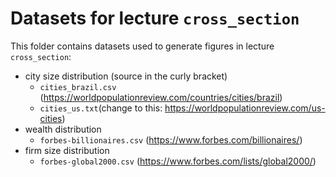 # Datasets for lecture ``cross_section``

This folder contains datasets used to generate figures in lecture ``cross_section``:
- city size distribution (source in the curly bracket)
  - ``cities_brazil.csv`` (https://worldpopulationreview.com/countries/cities/brazil)
  - ``cities_us.txt``(change to this: https://worldpopulationreview.com/us-cities)
- wealth distribution
  - ``forbes-billionaires.csv`` (https://www.forbes.com/billionaires/)
- firm size distribution
  - ``forbes-global2000.csv`` (https://www.forbes.com/lists/global2000/)